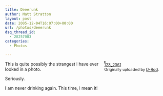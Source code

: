 ```yaml
---
title: Deeerunk
author: Matt Stratton
layout: post
date: 2005-12-04T16:07:00+00:00
url: /photos/deeerunk
dsq_thread_id:
  - 28257003
categories:
  - Photos

---
```

<div style="float:right;margin-left:10px;margin-bottom:10px;">
  <a title="photo sharing" href="http://www.flickr.com/photos/d-rod/69991881/"><img style="border:solid 2px #000000;" src="http://static.flickr.com/9/69991881_7a364cd975_m.jpg" alt="" /></a><br /> <span style="font-size:.9em;margin-top:0;"> <a href="http://www.flickr.com/photos/d-rod/69991881/">123_2361</a><br /> Originally uploaded by <a href="http://www.flickr.com/people/d-rod/">D-Rod</a>. </span>
</div>

This is quite possibly the strangest I have ever looked in a photo.

Seriously.

I am never drinking again. This time, I mean it!